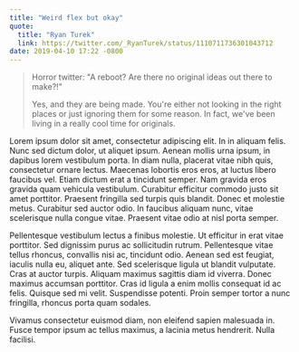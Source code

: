 ```yaml
---
title: "Weird flex but okay"
quote:
  title: "Ryan Turek"
  link: https://twitter.com/_RyanTurek/status/1110711736301043712
date: 2019-04-10 17:22 -0800
---
```


> Horror twitter: "A reboot? Are there no original ideas out there to make?!"
>
> Yes, and they are being made. You're either not looking in the right places or just ignoring them for some reason. In fact, we've been living in a really cool time for originals.

Lorem ipsum dolor sit amet, consectetur adipiscing elit. In in aliquam felis. Nunc sed dictum dolor, ut aliquet ipsum. Aenean mollis urna ipsum, in dapibus lorem vestibulum porta. In diam nulla, placerat vitae nibh quis, consectetur ornare lectus. Maecenas lobortis eros eros, at luctus libero faucibus vel. Etiam dictum erat a tincidunt semper. Nam gravida eros gravida quam vehicula vestibulum. Curabitur efficitur commodo justo sit amet porttitor. Praesent fringilla sed turpis quis blandit. Donec et molestie metus. Curabitur sed auctor odio. In faucibus aliquam nunc, vitae scelerisque nulla congue vitae. Praesent vitae odio at nisl porta semper.

Pellentesque vestibulum lectus a finibus molestie. Ut efficitur in erat vitae porttitor. Sed dignissim purus ac sollicitudin rutrum. Pellentesque vitae tellus rhoncus, convallis nisi ac, tincidunt odio. Aenean sed est feugiat, iaculis nulla eu, aliquet ante. Sed scelerisque ligula ut blandit vulputate. Cras at auctor turpis. Aliquam maximus sagittis diam id viverra. Donec maximus accumsan porttitor. Cras id ligula a enim mollis consequat id ac felis. Quisque sed mi velit. Suspendisse potenti. Proin semper tortor a nunc fringilla, rhoncus porta quam sodales.

Vivamus consectetur euismod diam, non eleifend sapien malesuada in. Fusce tempor ipsum ac tellus maximus, a lacinia metus hendrerit. Nulla facilisi.
